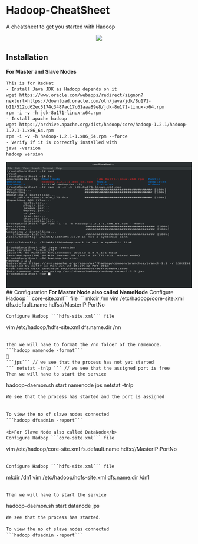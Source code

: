 # Hadoop-CheatSheet

A cheatsheet to get you started with Hadoop
<p align="center">
<img src="https://miro.medium.com/max/1050/1*H4_yv5YskknPaJ4lWJpzXA.png">
</p>
  
## Installation 
**For Master and Slave Nodes** 
```
This is for RedHat
- Install Java JDK as Hadoop depends on it
wget https://www.oracle.com/webapps/redirect/signon?nexturl=https://download.oracle.com/otn/java/jdk/8u171-b11/512cd62ec5174c3487ac17c61aaa89e8/jdk-8u171-linux-x64.rpm
rpm -i -v -h jdk-8u171-linux-x64.rpm
- Install apache hadoop
wget https://archive.apache.org/dist/hadoop/core/hadoop-1.2.1/hadoop-1.2.1-1.x86_64.rpm
rpm -i -v -h hadoop-1.2.1-1.x86_64.rpm --force
- Verify if it is correctly installed with
java -version
hadoop version
```
<img src="assets/installing.PNG" alt="Logo">
## Configuration
<b>For Master Node also called NameNode</b>
Configure Hadoop ```core-site.xml``` file
```
mkdir /nn
vim /etc/hadoop/core-site.xml
<configuration>
<property>
<name>dfs.default.name</name>
<value>hdfs://MasterIP:PortNo</value>
</property>
</configuration>

```
Configure Hadoop ```hdfs-site.xml``` file

```
vim /etc/hadoop/hdfs-site.xml
<configuration>
<property>
<name>dfs.name.dir</name>
<value>/nn</value>
</property>
</configuration>
```

Then we will have to format the /nn folder of the namenode.
```hadoop namenode -format```
📸
```jps``` // we see that the process has not yet started
``` netstat -tnlp ``` // we see that the assigned port is free
Then we will have to start the service
```
hadoop-daemon.sh start namenode
jps
netstat -tnlp
```
We see that the process has started and the port is assigned


To view the no of slave nodes connected
```hadoop dfsadmin -report``` 

<b>For Slave Node also called DataNode</b>
Configure Hadoop ```core-site.xml``` file
```
vim /etc/hadoop/core-site.xml
<configuration>
<property>
<name>fs.default.name</name>
<value>hdfs://MasterIP:PortNo</value>
</property>
</configuration>
```

Configure Hadoop ```hdfs-site.xml``` file

```
mkdir /dn1
vim /etc/hadoop/hdfs-site.xml
<configuration>
<property>
<name>dfs.name.dir</name>
<value>/dn1</value>
</property>
</configuration>
```

Then we will have to start the service
```
hadoop-daemon.sh start datanode
jps
```
We see that the process has started.

To view the no of slave nodes connected
```hadoop dfsadmin -report``` 

